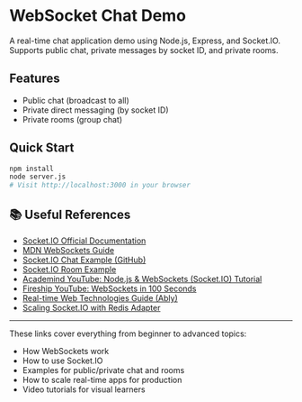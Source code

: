 # WebSocket Chat Demo

A real-time chat application demo using Node.js, Express, and Socket.IO.
Supports public chat, private messages by socket ID, and private rooms.

## Features

- Public chat (broadcast to all)
- Private direct messaging (by socket ID)
- Private rooms (group chat)

## Quick Start

```bash
npm install
node server.js
# Visit http://localhost:3000 in your browser
```

## 📚 Useful References

- [Socket.IO Official Documentation](https://socket.io/docs/v4/)
- [MDN WebSockets Guide](https://developer.mozilla.org/en-US/docs/Web/API/WebSockets_API)
- [Socket.IO Chat Example (GitHub)](https://github.com/socketio/socket.io/tree/main/examples/chat)
- [Socket.IO Room Example](https://socket.io/docs/v4/rooms/)
- [Academind YouTube: Node.js & WebSockets (Socket.IO) Tutorial](https://www.youtube.com/watch?v=ZKEqqIO7n-k)
- [Fireship YouTube: WebSockets in 100 Seconds](https://www.youtube.com/watch?v=1BfCnjr_Vjg)
- [Real-time Web Technologies Guide (Ably)](https://ably.com/concepts/websockets)
- [Scaling Socket.IO with Redis Adapter](https://socket.io/docs/v4/using-multiple-nodes/)

---

These links cover everything from beginner to advanced topics:

- How WebSockets work
- How to use Socket.IO
- Examples for public/private chat and rooms
- How to scale real-time apps for production
- Video tutorials for visual learners
